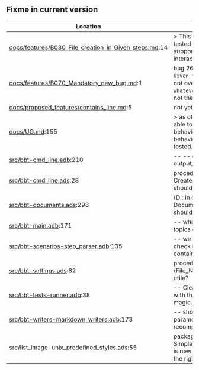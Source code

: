 Fixme in current version
------------------------

Location | Text
---------|-----
[docs/features/B030_File_creation_in_Given_steps.md](../docs/features/B030_File_creation_in_Given_steps.md):14|> This last case is not yet tested because bbt doesn't support for now prompt interaction. ()  
[docs/features/B070_Mandatory_new_bug.md](../docs/features/B070_Mandatory_new_bug.md):1| bug 26 oct 2024 : the `Given the file whatever` is not overwriting an existing `whatever` file, even if it has not the same content.
[docs/proposed_features/contains_line.md](../docs/proposed_features/contains_line.md):5| not yet implemented.
[docs/UG.md](../docs/UG.md):155|>  as of 0.0.6, bbt is not able to simulate interactive behavior, and so this behavior is only partially tested.  
[src/bbt-cmd_line.adb](../src/bbt-cmd_line.adb):210|               --     --  opt -ot / --output_tag not yet coded
[src/bbt-cmd_line.ads](../src/bbt-cmd_line.ads):28|   procedure Create_Template; --  shouldn't be here
[src/bbt-documents.ads](../src/bbt-documents.ads):298|     (D : in out Document_Type); --  should be private
[src/bbt-main.adb](../src/bbt-main.adb):171|      --  what if there is multiple topics ont the cmd line?
[src/bbt-scenarios-step_parser.adb](../src/bbt-scenarios-step_parser.adb):135|                                                                                                   --  we currently do not check if the existing file contains
[src/bbt-settings.ads](../src/bbt-settings.ads):82|   procedure Set_Result_File (File_Name : String); --  utile?
[src/bbt-tests-runner.adb](../src/bbt-tests-runner.adb):38|   --  Clearly not confortable with that function, it's magic.
[src/bbt-writers-markdown_writers.adb](../src/bbt-writers-markdown_writers.adb):173|      --  should be in parameters to avoid recomputing
[src/list_image-unix_predefined_styles.ads](../src/list_image-unix_predefined_styles.ads):55|   package Simple_One_Per_Line_Style is new Image_Style --  not the right name at all
